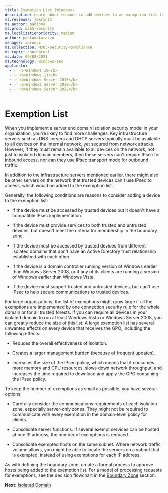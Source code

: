 ```yaml
---
title: Exemption List (Windows)
description: Learn about reasons to add devices to an exemption list in Windows Defender Firewall with Advanced Security and the trade-offs of having too many exemptions.
ms.reviewer: jekrynit
ms.author: paoloma
ms.prod: m365-security
ms.localizationpriority: medium
author: paolomatarazzo
manager: aaroncz
ms.collection: M365-security-compliance
ms.topic: conceptual
ms.date: 09/08/2021
ms.technology: windows-sec
appliesto: 
  - ✅ <b>Windows 10</b>
  - ✅ <b>Windows 11</b>
  - ✅ <b>Windows Server 2016</b>
  - ✅ <b>Windows Server 2019</b>
  - ✅ <b>Windows Server 2022</b>
---
```


# Exemption List


When you implement a server and domain isolation security model in your organization, you're likely to find more challenges. Key infrastructure servers such as DNS servers and DHCP servers typically must be available to all devices on the internal network, yet secured from network attacks. However, if they must remain available to all devices on the network, not just to isolated domain members, then these servers can't require IPsec for inbound access, nor can they use IPsec transport mode for outbound traffic.

In addition to the infrastructure servers mentioned earlier, there might also be other servers on the network that trusted devices can't use IPsec to access, which would be added to the exemption list.

Generally, the following conditions are reasons to consider adding a device to the exemption list:

-   If the device must be accessed by trusted devices but it doesn't have a compatible IPsec implementation.

-   If the device must provide services to both trusted and untrusted devices, but doesn't meet the criteria for membership in the boundary zone.

-   If the device must be accessed by trusted devices from different isolated domains that don't have an Active Directory trust relationship established with each other.

-   If the device is a domain controller running version of Windows earlier than Windows Server 2008, or if any of its clients are running a version of Windows earlier than Windows Vista.

-   If the device must support trusted and untrusted devices, but can't use IPsec to help secure communications to trusted devices.

For large organizations, the list of exemptions might grow large if all the exemptions are implemented by one connection security rule for the whole domain or for all trusted forests. If you can require all devices in your isolated domain to run at least Windows Vista or Windows Server 2008, you can greatly reduce the size of this list. A large exemption list has several unwanted effects on every device that receives the GPO, including the following effects:

-   Reduces the overall effectiveness of isolation.

-   Creates a larger management burden (because of frequent updates).

-   Increases the size of the IPsec policy, which means that it consumes more memory and CPU resources, slows down network throughput, and increases the time required to download and apply the GPO containing the IPsec policy.

To keep the number of exemptions as small as possible, you have several options:

-   Carefully consider the communications requirements of each isolation zone, especially server-only zones. They might not be required to communicate with every exemption in the domain-level policy for clients.

-   Consolidate server functions. If several exempt services can be hosted at one IP address, the number of exemptions is reduced.

-   Consolidate exempted hosts on the same subnet. Where network traffic volume allows, you might be able to locate the servers on a subnet that is exempted, instead of using exemptions for each IP address.

As with defining the boundary zone, create a formal process to approve hosts being added to the exemption list. For a model of processing requests for exemptions, see the decision flowchart in the [Boundary Zone](boundary-zone.md) section.

**Next:** [Isolated Domain](isolated-domain.md)

